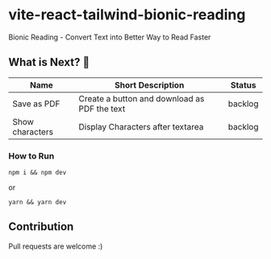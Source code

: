 # vite-react-tailwind-bionic-reading
Bionic Reading - Convert Text into Better Way to Read Faster

## What is Next? 🌟

| Name                                                                              | Short Description                                          | Status       |
| --------------------------------------------------------------------------------- | ---------------------------------------------------------- | ---------- |
| Save as PDF                                   | Create a button and download as PDF the text | backlog
| Show characters                                   | Display Characters after textarea | backlog


### How to Run

```
npm i && npm dev
```
or 
```
yarn && yarn dev
```

## Contribution

Pull requests are welcome :)

